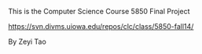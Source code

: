 This is the Computer Science Course 5850 Final Project

https://svn.divms.uiowa.edu/repos/clc/class/5850-fall14/

By Zeyi Tao
